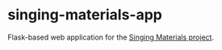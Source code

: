 # singing-materials-app

Flask-based web application for the [Singing Materials project](https://github.com/NU-CEM/singing-materials).

